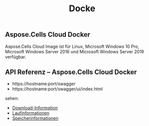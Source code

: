 ﻿---
title: Docke
second_title: Aspose.Cells Cloud Documen
type: docs
url: /de/docker-developer-guide/
aliases: [/docker/]
description: Aspose.Cells Wolke
weight: 30
---
## Aspose.Cells Cloud Docker

 Aspose.Cells Cloud Image ist für Linux, Microsoft Windows 10 Pro, Microsoft Windows Server 2016 und Microsoft Windows Server 2019 verfügbar.



## API Referenz – Aspose.Cells Cloud Docker

- https://hostname:port/swagger
- https://hostname:port/swagger/ui/index.html

sehen:
- [Download-Information](/cells/de/docker/downloads/) 
- [Laufinformationen](/cells/de/docker/run/) 
- [Speicherinformationen](/cells/de/docker/storage/) 
